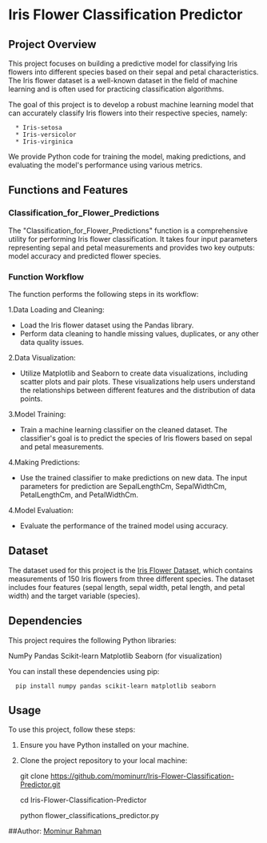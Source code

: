 # Iris Flower Classification Predictor

## Project Overview

This project focuses on building a predictive model for classifying Iris flowers into different species based on their sepal and petal characteristics. The Iris flower dataset is a well-known dataset in the field of machine learning and is often used for practicing classification algorithms.

The goal of this project is to develop a robust machine learning model that can accurately classify Iris flowers into their respective species, namely:

      * Iris-setosa
      * Iris-versicolor
      * Iris-virginica
We provide Python code for training the model, making predictions, and evaluating the model's performance using various metrics.

## Functions and Features

### Classification_for_Flower_Predictions

The "Classification_for_Flower_Predictions" function is a comprehensive utility for performing Iris flower classification. It takes four input parameters representing sepal and petal measurements and provides two key outputs: model accuracy and predicted flower species.

### Function Workflow

The function performs the following steps in its workflow:

1.Data Loading and Cleaning:

* Load the Iris flower dataset using the Pandas library.
* Perform data cleaning to handle missing values, duplicates, or any other data quality issues.

2.Data Visualization:

* Utilize Matplotlib and Seaborn to create data visualizations, including scatter plots and pair plots. These visualizations help users understand the relationships between different features and the distribution of data points.

3.Model Training:

* Train a machine learning classifier on the cleaned dataset. The classifier's goal is to predict the species of Iris flowers based on sepal and petal measurements.

4.Making Predictions:

* Use the trained classifier to make predictions on new data. The input parameters for prediction are SepalLengthCm, SepalWidthCm, PetalLengthCm, and PetalWidthCm.

4.Model Evaluation:

* Evaluate the performance of the trained model using accuracy.


## Dataset

The dataset used for this project is the [Iris Flower Dataset](https://cf-courses-data.s3.us.cloud-object-storage.appdomain.cloud/IBM-BD0231EN-SkillsNetwork/datasets/iris.csv), which contains measurements of 150 Iris flowers from three different species. The dataset includes four features (sepal length, sepal width, petal length, and petal width) and the target variable (species).

## Dependencies

This project requires the following Python libraries:

NumPy
Pandas
Scikit-learn
Matplotlib
Seaborn (for visualization)

You can install these dependencies using pip:

      pip install numpy pandas scikit-learn matplotlib seaborn


## Usage

To use this project, follow these steps:

1. Ensure you have Python installed on your machine.
2. Clone the project repository to your local machine:

     git clone https://github.com/mominurr/Iris-Flower-Classification-Predictor.git
   
     cd Iris-Flower-Classification-Predictor
   
     python flower_classifications_predictor.py

##Author:
[Mominur Rahman](https://github.com/mominurr)
